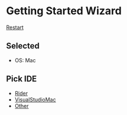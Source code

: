 # Getting Started Wizard

[Restart](/docs/wiz/readme.md)

## Selected

* OS: Mac

## Pick IDE
 * [Rider](picktest_Mac_Rider.md)
 * [VisualStudioMac](picktest_Mac_VisualStudioMac.md)
 * [Other](picktest_Mac_Other.md)
